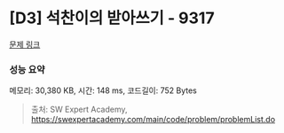 # [D3] 석찬이의 받아쓰기 - 9317 

[문제 링크](https://swexpertacademy.com/main/code/problem/problemDetail.do?contestProbId=AW-hOY5KeEIDFAVg) 

### 성능 요약

메모리: 30,380 KB, 시간: 148 ms, 코드길이: 752 Bytes



> 출처: SW Expert Academy, https://swexpertacademy.com/main/code/problem/problemList.do